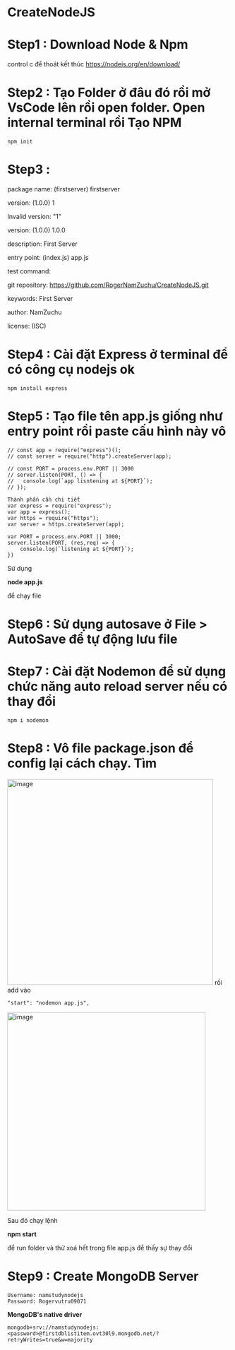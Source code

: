# CreateNodeJS

# Step1 : Download Node & Npm

control c để thoát kết thúc 
https://nodejs.org/en/download/

# Step2 : Tạo Folder ở đâu đó rồi mở VsCode lên rồi open folder. Open internal terminal rồi Tạo NPM
```
npm init
```

# Step3 : 

package name: (firstserver) firstserver

version: (1.0.0) 1

Invalid version: "1"

version: (1.0.0) 1.0.0

description: First Server

entry point: (index.js) app.js

test command: 

git repository: https://github.com/RogerNamZuchu/CreateNodeJS.git

keywords: First Server

author: NamZuchu

license: (ISC)  

# Step4 : Cài đặt Express ở terminal để có công cụ nodejs ok
```
npm install express
```

# Step5 : Tạo file tên app.js giống như entry point rồi paste cấu hình này vô
```
// const app = require("express")();
// const server = require("http").createServer(app);

// const PORT = process.env.PORT || 3000
// server.listen(PORT, () => {
//   console.log(`app lisntening at ${PORT}`);
// });

Thành phần cần chi tiết
var express = require("express");
var app = express();
var https = require("https");
var server = https.createServer(app);

var PORT = process.env.PORT || 3000;
server.listen(PORT, (res,req) => {
    console.log(`listening at ${PORT}`);
})
```

Sử dụng

**node app.js**

để chạy file


# Step6 : Sử dụng autosave ở File > AutoSave để tự động lưu file

# Step7 : Cài đặt Nodemon để sử dụng chức năng auto reload server nếu có thay đổi
```
npm i nodemon
```

# Step8 : Vô file package.json để config lại cách chạy. Tìm 
<img width="466" alt="image" src="https://user-images.githubusercontent.com/108333173/176154081-bd4c200c-238e-4061-b004-94522483839f.png">
rồi add vào


```
"start": "nodemon app.js",
```

<img width="449" alt="image" src="https://user-images.githubusercontent.com/108333173/176154219-61553f90-91d0-4f36-bc28-f1d5b30cf068.png">

Sau đó chạy lệnh 

**npm start** 

để run folder và thử xoá hết trong file app.js để thấy sự thay đổi

# Step9 : Create MongoDB Server
```
Username: namstudynodejs
Password: Rogervutru09071
```
**MongoDB's native driver**


```
mongodb+srv://namstudynodejs:<password>@firstdblistitem.ovt30l9.mongodb.net/?retryWrites=true&w=majority
```
